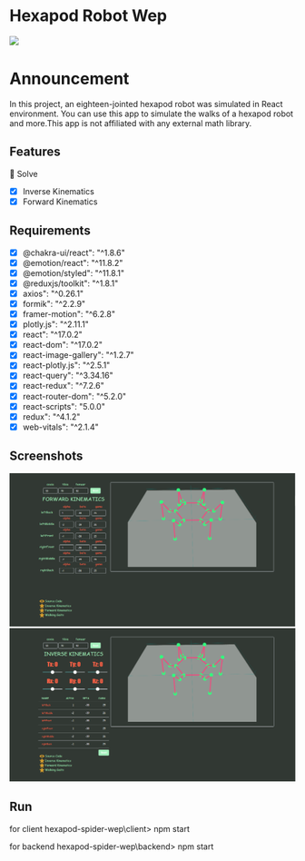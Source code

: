 # Hexapod Robot Wep

<img src="https://github.com/enesvardar/hexapod-spider-wep/blob/main/video-gif/screen-recording.gif"/>

# Announcement

In this project, an eighteen-jointed hexapod robot was simulated in React environment. You can use this app to simulate the walks of a hexapod robot and more.This app is not affiliated with any external math library. 

## Features

🎉 Solve

- [x] Inverse Kinematics
- [x] Forward Kinematics

## Requirements

- [x] @chakra-ui/react": "^1.8.6"
- [x] @emotion/react": "^11.8.2"
- [x] @emotion/styled": "^11.8.1"
- [x] @reduxjs/toolkit": "^1.8.1"
- [x] axios": "^0.26.1"
- [x] formik": "^2.2.9"
- [x] framer-motion": "^6.2.8"
- [x] plotly.js": "^2.11.1"
- [x] react": "^17.0.2"
- [x] react-dom": "^17.0.2"
- [x] react-image-gallery": "^1.2.7"
- [x] react-plotly.js": "^2.5.1"
- [x] react-query": "^3.34.16"
- [x] react-redux": "^7.2.6"
- [x] react-router-dom": "^5.2.0"
- [x] react-scripts": "5.0.0"
- [x] redux": "^4.1.2"
- [x] web-vitals": "^2.1.4"

## Screenshots

<img src="https://github.com/enesvardar/hexapod-spider-wep/blob/main/video-gif/fwd.PNG"/>
<img src="https://github.com/enesvardar/hexapod-spider-wep/blob/main/video-gif/inv.PNG"/>

## Run

<a> for client <a/>
  <a> hexapod-spider-wep\client> <a/>
    npm start

for backend
  hexapod-spider-wep\backend> 
    npm start
  
